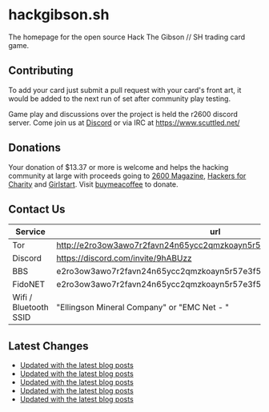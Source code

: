 # hackgibson.sh
The homepage for the open source Hack The Gibson // SH trading card game.


## Contributing

To add your card just submit a pull request with your card's front art, it would be added to the next run of set after community play testing.

Game play and discussions over the project is held the r2600 discord server. Come join us at [Discord](https://discord.com/invite/9hABUzz) or via IRC at https://www.scuttled.net/


## Donations

Your donation of $13.37 or more is welcome and helps the hacking community at large with proceeds going to [2600 Magazine](https://2600.com/), [Hackers for Charity](https://hackersforcharity.org) and [Girlstart](https://girlstart.org).  Visit [buymeacoffee](https://www.buymeacoffee.com/hackgibson.sh) to donate.


## Contact Us

Service | url
-|-
Tor | http://e2ro3ow3awo7r2favn24n65ycc2qmzkoayn5r57e3f56nvjwdcgg32ad.onion
Discord | https://discord.com/invite/9hABUzz
BBS | e2ro3ow3awo7r2favn24n65ycc2qmzkoayn5r57e3f56nvjwdcgg32ad.onion:23
FidoNET | e2ro3ow3awo7r2favn24n65ycc2qmzkoayn5r57e3f56nvjwdcgg32ad.onion:24554
Wifi / Bluetooth SSID | "Ellingson Mineral Company" or "EMC Net - <fidonet address>"

## Latest Changes
<!-- BLOG-POST-LIST:START -->
- [Updated with the latest blog posts](https://github.com/DFW2600/hackgibson.sh/commit/9893c8255a710a41887323ab25b0a46b08bfb8d1)
- [Updated with the latest blog posts](https://github.com/DFW2600/hackgibson.sh/commit/fd89d81f8e15f81b8f270ce38747bacc9a9c198a)
- [Updated with the latest blog posts](https://github.com/DFW2600/hackgibson.sh/commit/3d5f5461ab3fefb5e847574127a6d73488c8e692)
- [Updated with the latest blog posts](https://github.com/DFW2600/hackgibson.sh/commit/d27e3c16d989dc082e45ea150540d6d1a00a77d5)
- [Updated with the latest blog posts](https://github.com/DFW2600/hackgibson.sh/commit/9f069000355a9e706ba620c24b1d27bdfd0250bd)
<!-- BLOG-POST-LIST:END -->
